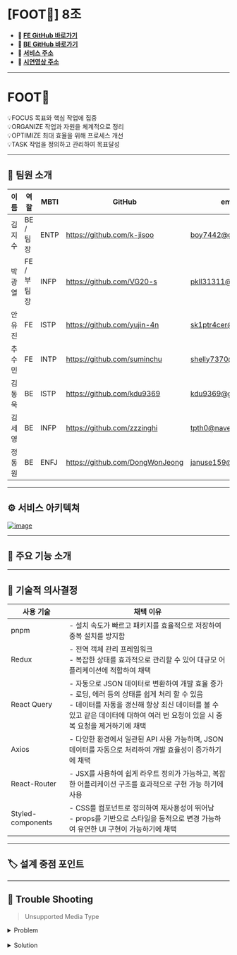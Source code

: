 # [FOOT👣] 8조  

- **🧷 [FE GitHub 바로가기](https://github.com/Inocam/FrontEnd)**
- **🧷 [BE GitHub 바로가기](https://github.com/Inocam/BackEnd)** <br/>
- **🧷 [서비스 주소](https://foot.o-r.kr/)**
- **🧷 [시연영상 주소](https://www.youtube.com/watch?v=fV0EUKrxBo4)**

---

# **FOOT👣**

<aside>
💡FOCUS 목표와 핵심 작업에 집중 <br/>
💡ORGANIZE 작업과 자원을 체계적으로 정리 <br/>
💡OPTIMIZE 최대 효율을 위해 프로세스 개선 <br/>
💡TASK 작업을 정의하고 관리하여 목표달성

</aside>


---
## **🩵** 팀원 소개

| 이름 | 역할 | MBTI  | GitHub | email |
| --- | --- | --- | --- | --- |
| 김지수  | BE / 팀장 | ENTP |https://github.com/k-jisoo | boy7442@gmail.com |
| 박광열 | FE / 부팀장 | INFP |https://github.com/VG20-s| pkll31311@gmail.com |
| 안유진 | FE  |ISTP |https://github.com/yujin-4n | sk1ptr4cer@gmail.com |
| 추수민 | FE | INTP | https://github.com/suminchu | shelly7370@naver.com  |
| 김동욱  | BE | ISTP |https://github.com/kdu9369 | kdu9369@gmail.com |
| 김세영 | BE | INFP |https://github.com/zzzinghi | tpth0@naver.com |
| 정동원  | BE | ENFJ |https://github.com/DongWonJeong | januse159@naver.com |

---
## ⚙️ 서비스 아키텍쳐

[![image](https://github.com/user-attachments/assets/2693bd88-6629-4990-a2c0-b71a7027986e)](https://www.notion.so/image/https%3A%2F%2Fprod-files-secure.s3.us-west-2.amazonaws.com%2F83c75a39-3aba-4ba4-a792-7aefe4b07895%2F99c3148c-204e-46d3-9eee-7c4cb3b49cba%2Fimage.png?table=block&id=5bb38cb8-ded0-4bf4-929b-792e971e36d1&spaceId=83c75a39-3aba-4ba4-a792-7aefe4b07895&width=2000&userId=5a09fe9e-b55a-4f85-8ed7-d17eac9877fd&cache=v2)

---

## **🌟** 주요 기능 소개

---
## **📃** 기술적 의사결정

| 사용 기술 | 채택 이유 |
  | --- | --- |
  | pnpm | - 설치 속도가 빠르고 패키지를 효율적으로 저장하여 중복 설치를 방지함 |
  |Redux | 	- 전역 객체 관리 프레임워크 <br/> - 복잡한 상태를 효과적으로 관리할 수 있어 대규모 어플리케이션에 적합하여 채택 |
  | React Query | - 자동으로 JSON 데이터로 변환하여 개발 효율 증가<br/>  - 로딩, 에러 등의 상태를 쉽게 처리 할 수 있음 <br/> - 데이터를 자동을 갱신해 항상 최신 데이터를 볼 수 있고 같은 데이터에 대하여 여러 번 요청이 있을 시 중복 요청을 제거하기에 채택 |
  |Axios | - 다양한 환경에서 일관된 API 사용 가능하며, JSON 데이터를 자동으로 처리하여 개발 효율성이 증가하기에 채택 |
  |React-Router | 	- JSX를 사용하여 쉽게 라우트 정의가 가능하고, 복잡한 어플리케이션 구조를 효과적으로 구현 가능 하기에 사용 |
  | Styled-components |- CSS를 컴포넌트로 정의하여 재사용성이 뛰어남<br/> - props를 기반으로 스타일을 동적으로 변경 가능하여 유연한 UI 구현이 가능하기에 채택 |
  
---
## **🏷️ 설계 중점 포인트**

---

## **🚀 Trouble Shooting**

> Unsupported Media Type

<details> 
  <summary> Problem </summary>
  이미지 포함 요청 시 “Unsupported Media Type” 반환 <br/>
팀 스페이스 생성 API를 호출하는 과정에서 서버로부터 "형식에 맞지 않다"는 응답이 발생
  
  
</details>
<br/>
<details> 
  <summary> Solution </summary>
  요청데이터 재구성 <br/>
이 문제를 해결하기 위해 요청 데이터를 재구성하는 방식으로 코드를 변경
</details>



